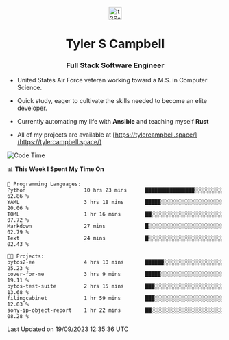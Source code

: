 <p align="center">
<a href="https://www.linkedin.com/in/t36campbell" target="blank"><img align="center" src="https://ik.imagekit.io/t36campbell/Portfolio/linkedin.png.original_m8bbGgPh6.png" alt="t36campbell" height="30" width="30" /></a>
</p>
<h1 align="center">Tyler S Campbell</h1>
<h3 align="center">Full Stack Software Engineer</h3>

* United States Air Force veteran working toward a M.S. in Computer Science.

* Quick study, eager to cultivate the skills needed to become an elite developer.

* Currently automating my life with **Ansible** and teaching myself **Rust**

* All of my projects are available at [https://tylercampbell.space/](https://tylercampbell.space/)

<!--START_SECTION:waka-->
![Code Time](http://img.shields.io/badge/Code%20Time-2%2C821%20hrs%2048%20mins-blue)

📊 **This Week I Spent My Time On** 

```text
💬 Programming Languages: 
Python                   10 hrs 23 mins      ████████████████░░░░░░░░░   62.86 % 
YAML                     3 hrs 18 mins       █████░░░░░░░░░░░░░░░░░░░░   20.06 % 
TOML                     1 hr 16 mins        ██░░░░░░░░░░░░░░░░░░░░░░░   07.72 % 
Markdown                 27 mins             █░░░░░░░░░░░░░░░░░░░░░░░░   02.79 % 
Text                     24 mins             █░░░░░░░░░░░░░░░░░░░░░░░░   02.43 % 

🐱‍💻 Projects: 
pytos2-ee                4 hrs 10 mins       ██████░░░░░░░░░░░░░░░░░░░   25.23 % 
cover-for-me             3 hrs 9 mins        █████░░░░░░░░░░░░░░░░░░░░   19.11 % 
pytos-test-suite         2 hrs 15 mins       ███░░░░░░░░░░░░░░░░░░░░░░   13.68 % 
filingcabinet            1 hr 59 mins        ███░░░░░░░░░░░░░░░░░░░░░░   12.03 % 
sony-ip-object-report    1 hr 22 mins        ██░░░░░░░░░░░░░░░░░░░░░░░   08.28 % 
```


 Last Updated on 19/09/2023 12:35:36 UTC
<!--END_SECTION:waka-->
